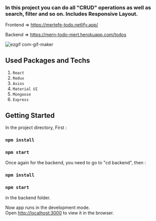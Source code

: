 



### In this project you can do all "CRUD" operations as well as search, filter and so on. Includes Responsive Layout.


Frontend => https://mertefe-todo.netlify.app/

Backend =>  https://mern-todo-mert.herokuapp.com/todos


![ezgif com-gif-maker](https://user-images.githubusercontent.com/44974863/99693474-7324fa00-2a9c-11eb-9390-f064733078a7.gif)


## Used Packages and Techs

1. `React`
2. `Redux`
2. `Axios`
4. `Material UI`
5. `Mongoose`
6. `Express`

## Getting Started 

In the project directory, First : 

### `npm install`
### `npm start`

Once again for the backend, you need to go to "cd backend", then :

### `npm install`
### `npm start`

in the backend folder.

Now app runs in the development mode.\
Open [http://localhost:3000](http://localhost:3000) to view it in the browser.




